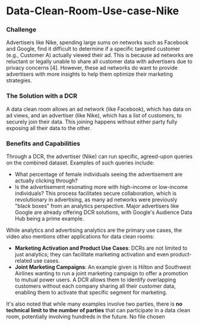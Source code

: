 # Data-Clean-Room-Use-case-Nike

### Challenge

Advertisers like Nike, spending large sums on networks such as Facebook and Google, find it difficult to determine if a specific targeted customer (e.g., Customer A) actually viewed their ad. This is because ad networks are reluctant or legally unable to share all customer data with advertisers due to privacy concerns [4]. However, these ad networks do want to provide advertisers with more insights to help them optimize their marketing strategies.


### The Solution with a DCR
A data clean room allows an ad network (like Facebook), which has data on ad views, and an advertiser (like Nike), which has a list of customers, to securely join their data. This joining happens without either party fully exposing all their data to the other.


### Benefits and Capabilities
Through a DCR, the advertiser (Nike) can run specific, agreed-upon queries on the combined dataset. 
Examples of such queries include:
- What percentage of female individuals seeing the advertisement are actually clicking through?
- Is the advertisement resonating more with high-income or low-income individuals?
This process facilitates secure collaboration, which is revolutionary in advertising, as many ad networks were previously "black boxes" from an analytics perspective. Major advertisers like Google are already offering DCR solutions, with Google's Audience Data Hub being a prime example.









While analytics and advertising analytics are the primary use cases, the video also mentions other applications for data clean rooms:
* **Marketing Activation and Product Use Cases**: DCRs are not limited to just analytics; they can facilitate marketing activation and even product-related use cases.
* **Joint Marketing Campaigns**: An example given is Hilton and Southwest Airlines wanting to run a joint marketing campaign to offer a promotion to mutual power users. A DCR allows them to identify overlapping customers without each company sharing all their customer data, enabling them to activate that specific segment for marketing.

It's also noted that while many examples involve two parties, there is **no technical limit to the number of parties** that can participate in a data clean room, potentially involving hundreds in the future.
No file chosen
